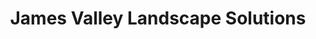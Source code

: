 ---
title: "James Valley Landscape Solutions"
url: /mitchell/james-valley-landscape-solutions/
shop: Garten-Center
---